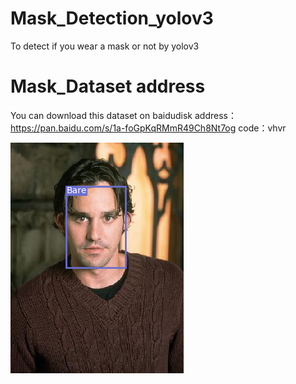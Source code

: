 # Mask_Detection_yolov3
To detect if you wear a mask or not by yolov3


# Mask_Dataset address

You can download this dataset on baidudisk
address：https://pan.baidu.com/s/1a-foGpKqRMmR49Ch8Nt7og 
code：vhvr 

![image](https://github.com/guozhang-liu/Mask_Detection_yolov3/blob/ecbb64d4ec15f2adc628e78303e0acb36d657472/068946.png)
